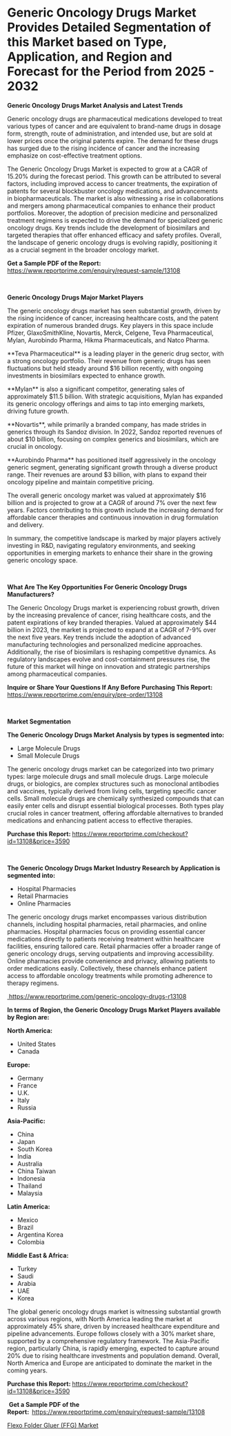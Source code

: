 <p><h1>Generic Oncology Drugs Market Provides Detailed Segmentation of this Market based on Type, Application, and Region and Forecast for the Period from 2025 - 2032</h1></p><p><strong>Generic Oncology Drugs Market Analysis and Latest Trends</strong></p>
<p><p>Generic oncology drugs are pharmaceutical medications developed to treat various types of cancer and are equivalent to brand-name drugs in dosage form, strength, route of administration, and intended use, but are sold at lower prices once the original patents expire. The demand for these drugs has surged due to the rising incidence of cancer and the increasing emphasize on cost-effective treatment options. </p><p>The Generic Oncology Drugs Market is expected to grow at a CAGR of 15.20% during the forecast period. This growth can be attributed to several factors, including improved access to cancer treatments, the expiration of patents for several blockbuster oncology medications, and advancements in biopharmaceuticals. The market is also witnessing a rise in collaborations and mergers among pharmaceutical companies to enhance their product portfolios. Moreover, the adoption of precision medicine and personalized treatment regimens is expected to drive the demand for specialized generic oncology drugs. Key trends include the development of biosimilars and targeted therapies that offer enhanced efficacy and safety profiles. Overall, the landscape of generic oncology drugs is evolving rapidly, positioning it as a crucial segment in the broader oncology market.</p></p>
<p><strong>Get a Sample PDF of the Report:&nbsp;</strong> <a href="https://www.reportprime.com/enquiry/request-sample/13108?utm_campaign=3170&utm_medium=2&utm_source=Github&utm_content=ia&utm_term=19032025&utm_id=generic-oncology-drugs">https://www.reportprime.com/enquiry/request-sample/13108</a></p>
<p>&nbsp;</p>
<p><strong>Generic Oncology Drugs Major Market Players</strong></p>
<p><p>The generic oncology drugs market has seen substantial growth, driven by the rising incidence of cancer, increasing healthcare costs, and the patent expiration of numerous branded drugs. Key players in this space include Pfizer, GlaxoSmithKline, Novartis, Merck, Celgene, Teva Pharmaceutical, Mylan, Aurobindo Pharma, Hikma Pharmaceuticals, and Natco Pharma.</p><p>**Teva Pharmaceutical** is a leading player in the generic drug sector, with a strong oncology portfolio. Their revenue from generic drugs has seen fluctuations but held steady around $16 billion recently, with ongoing investments in biosimilars expected to enhance growth.</p><p>**Mylan** is also a significant competitor, generating sales of approximately $11.5 billion. With strategic acquisitions, Mylan has expanded its generic oncology offerings and aims to tap into emerging markets, driving future growth.</p><p>**Novartis**, while primarily a branded company, has made strides in generics through its Sandoz division. In 2022, Sandoz reported revenues of about $10 billion, focusing on complex generics and biosimilars, which are crucial in oncology. </p><p>**Aurobindo Pharma** has positioned itself aggressively in the oncology generic segment, generating significant growth through a diverse product range. Their revenues are around $3 billion, with plans to expand their oncology pipeline and maintain competitive pricing.</p><p>The overall generic oncology market was valued at approximately $16 billion and is projected to grow at a CAGR of around 7% over the next few years. Factors contributing to this growth include the increasing demand for affordable cancer therapies and continuous innovation in drug formulation and delivery.</p><p>In summary, the competitive landscape is marked by major players actively investing in R&D, navigating regulatory environments, and seeking opportunities in emerging markets to enhance their share in the growing generic oncology space.</p></p>
<p>&nbsp;</p>
<p><strong>What Are The Key Opportunities For Generic Oncology Drugs Manufacturers?</strong></p>
<p><p>The Generic Oncology Drugs market is experiencing robust growth, driven by the increasing prevalence of cancer, rising healthcare costs, and the patent expirations of key branded therapies. Valued at approximately $44 billion in 2023, the market is projected to expand at a CAGR of 7-9% over the next five years. Key trends include the adoption of advanced manufacturing technologies and personalized medicine approaches. Additionally, the rise of biosimilars is reshaping competitive dynamics. As regulatory landscapes evolve and cost-containment pressures rise, the future of this market will hinge on innovation and strategic partnerships among pharmaceutical companies.</p></p>
<p><strong>Inquire or Share Your Questions If Any Before Purchasing This Report:</strong> <a href="https://www.reportprime.com/enquiry/pre-order/13108?utm_campaign=3170&utm_medium=2&utm_source=Github&utm_content=ia&utm_term=19032025&utm_id=generic-oncology-drugs">https://www.reportprime.com/enquiry/pre-order/13108</a></p>
<p>&nbsp;</p>
<p><strong>Market Segmentation</strong></p>
<p><strong>The Generic Oncology Drugs Market Analysis by types is segmented into:</strong></p>
<p><ul><li>Large Molecule Drugs</li><li>Small Molecule Drugs</li></ul></p>
<p><p>The generic oncology drugs market can be categorized into two primary types: large molecule drugs and small molecule drugs. Large molecule drugs, or biologics, are complex structures such as monoclonal antibodies and vaccines, typically derived from living cells, targeting specific cancer cells. Small molecule drugs are chemically synthesized compounds that can easily enter cells and disrupt essential biological processes. Both types play crucial roles in cancer treatment, offering affordable alternatives to branded medications and enhancing patient access to effective therapies.</p></p>
<p><strong>Purchase this Report:&nbsp;</strong><a href="https://www.reportprime.com/checkout?id=13108&price=3590&utm_campaign=3170&utm_medium=2&utm_source=Github&utm_content=ia&utm_term=19032025&utm_id=generic-oncology-drugs">https://www.reportprime.com/checkout?id=13108&price=3590</a></p>
<p>&nbsp;</p>
<p><strong>The Generic Oncology Drugs Market Industry Research by Application is segmented into:</strong></p>
<p><ul><li>Hospital Pharmacies</li><li>Retail Pharmacies</li><li>Online Pharmacies</li></ul></p>
<p><p>The generic oncology drugs market encompasses various distribution channels, including hospital pharmacies, retail pharmacies, and online pharmacies. Hospital pharmacies focus on providing essential cancer medications directly to patients receiving treatment within healthcare facilities, ensuring tailored care. Retail pharmacies offer a broader range of generic oncology drugs, serving outpatients and improving accessibility. Online pharmacies provide convenience and privacy, allowing patients to order medications easily. Collectively, these channels enhance patient access to affordable oncology treatments while promoting adherence to therapy regimens.</p></p>
<p><a href="https://www.reportprime.com/generic-oncology-drugs-r13108?utm_campaign=3170&utm_medium=2&utm_source=Github&utm_content=ia&utm_term=19032025&utm_id=generic-oncology-drugs">&nbsp;https://www.reportprime.com/generic-oncology-drugs-r13108</a></p>
<p><strong>In terms of Region, the Generic Oncology Drugs Market Players available by Region are:</strong></p>
<p>
    <p> <strong> North America: </strong>
        <ul>
            <li>United States</li>
            <li>Canada</li>
        </ul>
        </p> 
    <p> <strong> Europe: </strong>
        <ul>
            <li>Germany</li>
            <li>France</li>
            <li>U.K.</li>
            <li>Italy</li>
            <li>Russia</li>
        </ul>
        </p> 
    <p> <strong> Asia-Pacific: </strong>
        <ul>
            <li>China</li>
            <li>Japan</li>
            <li>South Korea</li>
            <li>India</li>
            <li>Australia</li>
            <li>China Taiwan</li>
            <li>Indonesia</li>
            <li>Thailand</li>
            <li>Malaysia</li>
        </ul>
        </p> 
    <p> <strong> Latin America: </strong>
        <ul>
            <li>Mexico</li>
            <li>Brazil</li>
            <li>Argentina Korea</li>
            <li>Colombia</li>
        </ul>
        </p> 
    <p> <strong> Middle East & Africa: </strong>
        <ul>
            <li>Turkey</li>
            <li>Saudi</li>
            <li>Arabia</li>
            <li>UAE</li>
            <li>Korea</li>
        </ul>
    </p>
    </p>
<p><p>The global generic oncology drugs market is witnessing substantial growth across various regions, with North America leading the market at approximately 45% share, driven by increased healthcare expenditure and pipeline advancements. Europe follows closely with a 30% market share, supported by a comprehensive regulatory framework. The Asia-Pacific region, particularly China, is rapidly emerging, expected to capture around 20% due to rising healthcare investments and population demand. Overall, North America and Europe are anticipated to dominate the market in the coming years.</p></p>
<p><strong>Purchase this Report: </strong><a href="https://www.reportprime.com/checkout?id=13108&price=3590&utm_campaign=3170&utm_medium=2&utm_source=Github&utm_content=ia&utm_term=19032025&utm_id=generic-oncology-drugs">https://www.reportprime.com/checkout?id=13108&price=3590</a></p>
<p>&nbsp;<strong>Get a Sample PDF of the Report:&nbsp;&nbsp;</strong><a href="https://www.reportprime.com/enquiry/request-sample/13108?utm_campaign=3170&utm_medium=2&utm_source=Github&utm_content=ia&utm_term=19032025&utm_id=generic-oncology-drugs">https://www.reportprime.com/enquiry/request-sample/13108</a></p>
<p><strong></strong></p>
<p><p><a href="https://github.com/viohlbrenksf/Market-Research-Report-List-1/blob/main/flexo-folder-gluer-ffg-market.md?utm_campaign=3170&utm_medium=2&utm_source=Github&utm_content=ia&utm_term=19032025&utm_id=generic-oncology-drugs">Flexo Folder Gluer (FFG) Market</a></p></p>